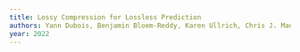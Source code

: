```yaml
---
title: Lossy Compression for Lossless Prediction
authors: Yann Dubois, Benjamin Bloem-Reddy, Karen Ullrich, Chris J. Maddison
year: 2022
---
```


